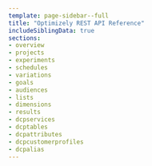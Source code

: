 ```yaml
---
template: page-sidebar--full
title: "Optimizely REST API Reference"
includeSiblingData: true
sections:
- overview
- projects
- experiments
- schedules
- variations
- goals
- audiences
- lists
- dimensions
- results
- dcpservices
- dcptables
- dcpattributes
- dcpcustomerprofiles
- dcpalias
---
```

